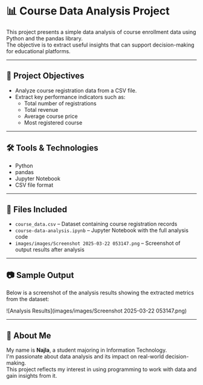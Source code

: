 # 📊 Course Data Analysis Project

This project presents a simple data analysis of course enrollment data using Python and the pandas library.\
The objective is to extract useful insights that can support decision-making for educational platforms.

---

## 📌 Project Objectives

- Analyze course registration data from a CSV file.
- Extract key performance indicators such as:
  - Total number of registrations
  - Total revenue
  - Average course price
  - Most registered course

---

## 🛠 Tools & Technologies

- Python
- pandas
- Jupyter Notebook
- CSV file format

---

## 📁 Files Included

- `course_data.csv` – Dataset containing course registration records
- `course-data-analysis.ipynb` – Jupyter Notebook with the full analysis code
- `images/images/Screenshot 2025-03-22 053147.png` – Screenshot of output results after analysis

---

## 📷 Sample Output

Below is a screenshot of the analysis results showing the extracted metrics from the dataset:

![Analysis Results](images/images/Screenshot 2025-03-22 053147.png)

---

## 👤 About Me

My name is **Najla**, a student majoring in Information Technology.\
I'm passionate about data analysis and its impact on real-world decision-making.\
This project reflects my interest in using programming to work with data and gain insights from it.
